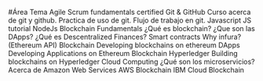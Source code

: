 #Área     Tema
Agile	Scrum fundamentals certified
Git & GitHub	Curso acerca de git y github.
	Practica de uso de git.
	Flujo de trabajo en git.
Javascript	JS tutorial
	NodeJs
Blockchain Fundamentals	¿Qué es blockchain?
	¿Que son las DApps?
	¿Qué es Descentralized Finances?
	Smart contracts
	Why infura? (Ethereum API)
Blockchain	Developing blockchains on ethereum
DApps	Developing Applications on Ethereum Blockchain
Hyperledger	Building blockchains on Hyperledger
Cloud Computing	¿Qué son los microservicios?
	Acerca de Amazon Web Services
	AWS Blockchain
	IBM Cloud Blockchain
	